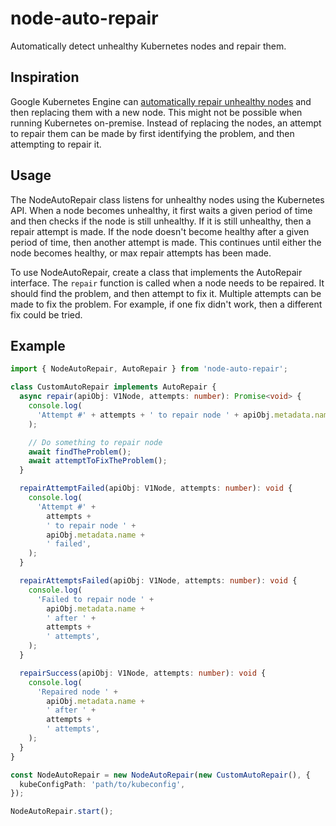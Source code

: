 # node-auto-repair

Automatically detect unhealthy Kubernetes nodes and repair them.

## Inspiration

Google Kubernetes Engine can [automatically repair unhealthy nodes](https://cloud.google.com/kubernetes-engine/docs/how-to/node-auto-repair) and then replacing them with a new node. This might not be possible when
running Kubernetes on-premise. Instead of replacing the nodes, an attempt to repair
them can be made by first identifying the problem, and then attempting to repair it.

## Usage

The NodeAutoRepair class listens for unhealthy nodes using the Kubernetes API.
When a node becomes unhealthy, it first waits a given period of time and then
checks if the node is still unhealthy. If it is still unhealthy, then a repair
attempt is made. If the node doesn't become healthy after a given period of
time, then another attempt is made. This continues until either the node becomes
healthy, or max repair attempts has been made.

To use NodeAutoRepair, create a class that implements the AutoRepair interface.
The `repair` function is called when a node needs to be repaired. It should find
the problem, and then attempt to fix it. Multiple attempts can be made to fix
the problem. For example, if one fix didn't work, then a different fix could be
tried.

## Example

```ts
import { NodeAutoRepair, AutoRepair } from 'node-auto-repair';

class CustomAutoRepair implements AutoRepair {
  async repair(apiObj: V1Node, attempts: number): Promise<void> {
    console.log(
      'Attempt #' + attempts + ' to repair node ' + apiObj.metadata.name,
    );

    // Do something to repair node
    await findTheProblem();
    await attemptToFixTheProblem();
  }

  repairAttemptFailed(apiObj: V1Node, attempts: number): void {
    console.log(
      'Attempt #' +
        attempts +
        ' to repair node ' +
        apiObj.metadata.name +
        ' failed',
    );
  }

  repairAttemptsFailed(apiObj: V1Node, attempts: number): void {
    console.log(
      'Failed to repair node ' +
        apiObj.metadata.name +
        ' after ' +
        attempts +
        ' attempts',
    );
  }

  repairSuccess(apiObj: V1Node, attempts: number): void {
    console.log(
      'Repaired node ' +
        apiObj.metadata.name +
        ' after ' +
        attempts +
        ' attempts',
    );
  }
}

const NodeAutoRepair = new NodeAutoRepair(new CustomAutoRepair(), {
  kubeConfigPath: 'path/to/kubeconfig',
});

NodeAutoRepair.start();
```
